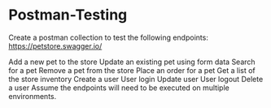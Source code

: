 # Postman-Testing
Create a postman collection to test the following endpoints: https://petstore.swagger.io/

Add a new pet to the store
Update an existing pet using form data
Search for a pet
Remove a pet from the store
Place an order for a pet
Get a list of the store inventory
Create a user
User login
Update user
User logout
Delete a user Assume the endpoints will need to be executed on multiple environments.


